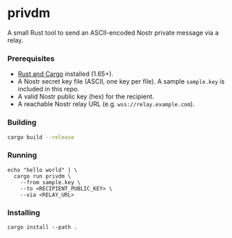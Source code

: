 # privdm

A small Rust tool to send an ASCII-encoded Nostr private message via a relay.

### Prerequisites

- [Rust and Cargo](https://www.rust-lang.org/tools/install) installed (1.65+).
- A Nostr secret key file (ASCII, one key per file). A sample `sample.key` is included in this repo.
- A valid Nostr public key (hex) for the recipient.
- A reachable Nostr relay URL (e.g. `wss://relay.example.com`).

### Building

```bash
cargo build --release
```

### Running

```
echo "hello world" | \
  cargo run privdm \
    --from sample.key \
    --to <RECIPIENT_PUBLIC_KEY> \
    --via <RELAY_URL>
```

### Installing

```
cargo install --path . 
```
